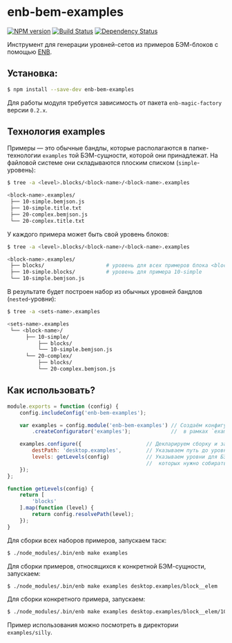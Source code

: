 enb-bem-examples
================

[![NPM version](http://img.shields.io/npm/v/enb-bem-examples.svg?style=flat)](http://badge.fury.io/js/enb-bem-examples) [![Build Status](http://img.shields.io/travis/enb-bem/enb-bem-examples.svg?branch=master&style=flat)](https://travis-ci.org/enb-bem/enb-bem-examples) [![Dependency Status](http://img.shields.io/david/enb-bem/enb-bem-examples.svg?style=flat)](https://david-dm.org/enb-bem/enb-bem-examples)

Инструмент для генерации уровней-сетов из примеров БЭМ-блоков с помощью [ENB](http://enb-make.info/).

Установка:
----------

```sh
$ npm install --save-dev enb-bem-examples
```

Для работы модуля требуется зависимость от пакета `enb-magic-factory` версии `0.2.x`.

Технология examples
-------------------

Примеры — это обычные бандлы, которые располагаются в папке-технологии `examples` той БЭМ-сущности, которой они принадлежат.
На файловой системе они складываются плоским списком (`simple`-уровень):

```sh
$ tree -a <level>.blocks/<block-name>/<block-name>.examples

<block-name>.examples/
 ├── 10-simple.bemjson.js
 ├── 10-simple.title.txt
 ├── 20-complex.bemjson.js
 └── 20-complex.title.txt
```

У каждого примера может быть свой уровень блоков:

```sh
$ tree -a <level>.blocks/<block-name>/<block-name>.examples

<block-name>.examples/
 ├── blocks/                    # уровень для всех примеров блока <block-name>
 ├── 10-simple.blocks/          # уровень для примера 10-simple
 └── 10-simple.bemjson.js
```

В результате будет построен набор из обычных уровней бандлов (`nested`-уровни):

```sh
$ tree -a <sets-name>.examples

<sets-name>.examples
 └── <block-name>/
      ├── 10-simple/
          ├── blocks/
          └── 10-simple.bemjson.js
      └── 20-complex/
          ├── blocks/
          └── 20-complex.bemjson.js
```

Как использовать?
-----------------

```js
module.exports = function (config) {
    config.includeConfig('enb-bem-examples');

    var examples = config.module('enb-bem-examples') // Создаём конфигуратор сетов
        .createConfigurator('examples');             //  в рамках `examples` таска.

    examples.configure({                     // Декларируем сборку и запуск спеков.
        destPath: 'desktop.examples',        // Указываем путь до уровня-сета.
        levels: getLevels(config)            // Указываем уровни для БЭМ-сущностей
                                             //  которых нужно собирать примеры
    });
};

function getLevels(config) {
    return [
        'blocks'
    ].map(function (level) {
        return config.resolvePath(level);
    });
}
```

Для сборки всех наборов примеров, запускаем таск:

```sh
$ ./node_modules/.bin/enb make examples
```

Для сборки примеров, относящихся к конкретной БЭМ-сущности, запускаем:

```sh
$ ./node_modules/.bin/enb make examples desktop.examples/block__elem
```

Для сборки конкретного примера, запускаем:

```sh
$ ./node_modules/.bin/enb make examples desktop.examples/block__elem/10-simple
```

Пример использования можно посмотреть в директории `examples/silly`.

